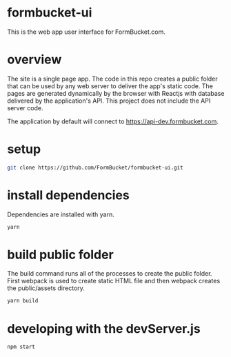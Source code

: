 # formbucket-ui 

This is the web app user interface for FormBucket.com.

# overview

The site is a single page app. The code in this repo creates a public folder that can be used by any web server
to deliver the app's static code. The pages are generated dynamically by the browser with Reactjs with database
delivered by the application's API. This project does not include the API server code.

The application by default will connect to https://api-dev.formbucket.com.

# setup

```sh
git clone https://github.com/FormBucket/formbucket-ui.git
```

# install dependencies

Dependencies are installed with yarn.

```sh
yarn
```

# build public folder

The build command runs all of the processes to create the public folder. First webpack is used to 
create static HTML file and then webpack creates the public/assets directory.

```sh
yarn build
```

# developing with the devServer.js

```sh
npm start
```
